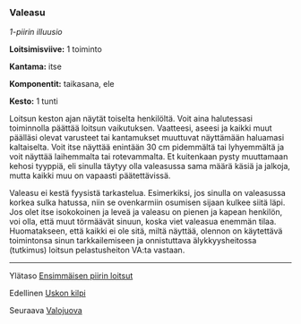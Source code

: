 ### Valeasu

*1-piirin illuusio*

**Loitsimisviive:** 1 toiminto

**Kantama:** itse

**Komponentit:** taikasana, ele

**Kesto:** 1 tunti

Loitsun keston ajan näytät toiselta henkilöltä. Voit aina halutessasi
toiminnolla päättää loitsun vaikutuksen. Vaatteesi, aseesi ja
kaikki muut päälläsi olevat varusteet tai kantamukset muuttuvat
näyttämään haluamasi kaltaiselta. Voit itse näyttää enintään
30 cm pidemmältä tai lyhyemmältä ja voit näyttää laihemmalta
tai rotevammalta. Et kuitenkaan pysty muuttamaan kehosi
tyyppiä, eli sinulla täytyy olla valeasussa sama määrä käsiä ja
jalkoja, mutta kaikki muu on vapaasti päätettävissä.

Valeasu ei kestä fyysistä tarkastelua. Esimerkiksi, jos sinulla on
valeasussa korkea sulka hatussa, niin se ovenkarmiin osumisen
sijaan kulkee siitä läpi. Jos olet itse isokokoinen ja leveä ja valeasu
on pienen ja kapean henkilön, voi olla, että muut törmäävät
sinuun, koska viet valeasua enemmän tilaa. Huomatakseen,
että kaikki ei ole sitä, miltä näyttää, olennon on käytettävä
toimintonsa sinun tarkkailemiseen ja onnistuttava älykkyysheitossa 
(tutkimus) loitsun pelastusheiton VA:ta vastaan.

----

Ylätaso [Ensimmäisen piirin loitsut](1_piirin_loitsut.md)

Edellinen [Uskon kilpi](Uskon_kilpi.md)

Seuraava [Valojuova](Valojuova.md)